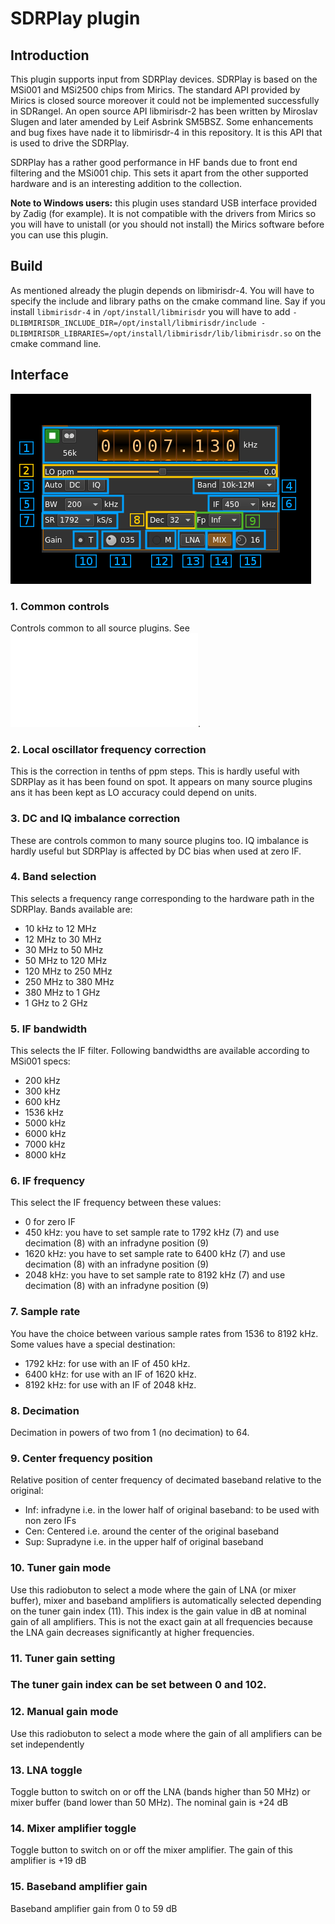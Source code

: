 <h1>SDRPlay plugin</h1>

<h2>Introduction</h2>

This plugin supports input from SDRPlay devices. SDRPlay is based on the MSi001 and MSi2500 chips from Mirics. The standard API provided by Mirics is closed source moreover it could not be implemented successfully in SDRangel. An open source API libmirisdr-2 has been written by Miroslav Slugen and later amended by Leif Asbrink SM5BSZ. Some enhancements and bug fixes have nade it to libmirisdr-4 in this repository. It is this API that is used to drive the SDRPlay.

SDRPlay has a rather good performance in HF bands due to front end filtering and the MSi001 chip. This sets it apart from the other supported hardware and is an interesting addition to the collection.

<b>Note to Windows users:</b> this plugin uses standard USB interface provided by Zadig (for example). It is not compatible with the drivers from Mirics so you will have to unistall (or you should not install) the Mirics software before you can use this plugin.

<h2>Build</h2>

As mentioned already the plugin depends on libmirisdr-4. You will have to specify the include and library paths on the cmake command line. Say if you install `libmirisdr-4` in `/opt/install/libmirisdr` you will have to add `-DLIBMIRISDR_INCLUDE_DIR=/opt/install/libmirisdr/include -DLIBMIRISDR_LIBRARIES=/opt/install/libmirisdr/lib/libmirisdr.so` on the cmake command line.

<h2>Interface</h2>

![SDRPlay plugin GUI](../../../doc/img/SDRPlay_plugin.png)

<h3>1. Common controls</h3>

Controls common to all source plugins. See ![main interface description](../../../sdrbase/readme.md).

<h3>2. Local oscillator frequency correction</h3>

This is the correction in tenths of ppm steps. This is hardly useful with SDRPlay as it has been found on spot. It appears on many source plugins ans it has been kept as LO accuracy could depend on units.

<h3>3. DC and IQ imbalance correction</h3>

These are controls common to many source plugins too. IQ imbalance is hardly useful but SDRPlay is affected by DC bias when used at zero IF.

<h3>4. Band selection</h3>

This selects a frequency range corresponding to the hardware path in the SDRPlay. Bands available are:

  - 10 kHz to 12 MHz
  - 12 MHz to 30 MHz
  - 30 MHz to 50 MHz
  - 50 MHz to 120 MHz
  - 120 MHz to 250 MHz
  - 250 MHz to 380 MHz
  - 380 MHz to 1 GHz
  - 1 GHz to 2 GHz
  
<h3>5. IF bandwidth</h3>

This selects the IF filter. Following bandwidths are available according to MSi001 specs:

  - 200 kHz
  - 300 kHz
  - 600 kHz
  - 1536 kHz
  - 5000 kHz
  - 6000 kHz
  - 7000 kHz
  - 8000 kHz

<h3>6. IF frequency</h3>

This select the IF frequency between these values:

  - 0 for zero IF
  - 450 kHz: you have to set sample rate to 1792 kHz (7) and use decimation (8) with an infradyne position (9)
  - 1620 kHz: you have to set sample rate to 6400 kHz (7) and use decimation (8) with an infradyne position (9)
  - 2048 kHz: you have to set sample rate to 8192 kHz (7) and use decimation (8) with an infradyne position (9)  
  
<h3>7. Sample rate</h3>

You have the choice between various sample rates from 1536 to 8192 kHz. Some values have a special destination:

  - 1792 kHz: for use with an IF of 450 kHz.
  - 6400 kHz: for use with an IF of 1620 kHz.
  - 8192 kHz: for use with an IF of 2048 kHz.
  
<h3>8. Decimation</h3>

Decimation in powers of two from 1 (no decimation) to 64.

<h3>9. Center frequency position</h3>

Relative position of center frequency of decimated baseband relative to the original:

  - Inf: infradyne i.e. in the lower half of original baseband: to be used with non zero IFs
  - Cen: Centered i.e. around the center of the original baseband
  - Sup: Supradyne i.e. in the upper half of original baseband
  
<h3>10. Tuner gain mode</h3>

Use this radiobuton to select a mode where the gain of LNA (or mixer buffer), mixer and baseband amplifiers is automatically selected depending on the tuner gain index (11). This index is the gain value in dB at nominal gain of all amplifiers. This is not the exact gain at all frequencies because the LNA gain decreases significantly at higher frequencies. 

<h3>11. Tuner gain setting<h3>

The tuner gain index can be set between 0 and 102.

<h3>12. Manual gain mode</h3>
 
Use this radiobuton to select a mode where the gain of all amplifiers can be set independently

<h3>13. LNA toggle</h3>

Toggle button to switch on or off the LNA (bands higher than 50 MHz) or mixer buffer (band lower than 50 MHz). The nominal gain is +24 dB

<h3>14. Mixer amplifier toggle</h3>

Toggle button to switch on or off the mixer amplifier. The gain of this amplifier is +19 dB

<h3>15. Baseband amplifier gain</h3>

Baseband amplifier gain from 0 to 59 dB
